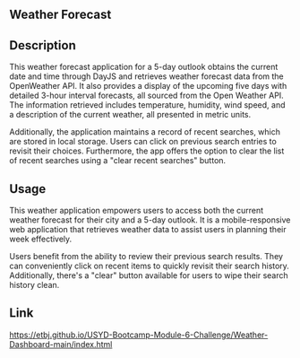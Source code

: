 ## Weather Forecast 

## Description
This weather forecast application for a 5-day outlook obtains the current date and time through DayJS and retrieves weather forecast data from the OpenWeather API. It also provides a display of the upcoming five days with detailed 3-hour interval forecasts, all sourced from the Open Weather API. The information retrieved includes temperature, humidity, wind speed, and a description of the current weather, all presented in metric units.

Additionally, the application maintains a record of recent searches, which are stored in local storage. Users can click on previous search entries to revisit their choices. Furthermore, the app offers the option to clear the list of recent searches using a "clear recent searches" button.

## Usage
This weather application empowers users to access both the current weather forecast for their city and a 5-day outlook. It is a mobile-responsive web application that retrieves weather data to assist users in planning their week effectively.

Users benefit from the ability to review their previous search results. They can conveniently click on recent items to quickly revisit their search history. Additionally, there's a "clear" button available for users to wipe their search history clean.

## Link
https://etbj.github.io/USYD-Bootcamp-Module-6-Challenge/Weather-Dashboard-main/index.html
